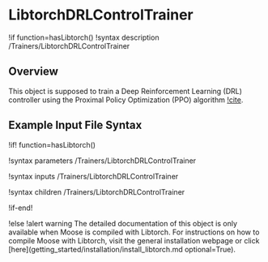 # LibtorchDRLControlTrainer

!if function=hasLibtorch()
!syntax description /Trainers/LibtorchDRLControlTrainer

## Overview

This object is supposed to train a Deep Reinforcement Learning (DRL) controller
using the Proximal Policy Optimization (PPO) algorithm [!cite](schulman2017proximal).

## Example Input File Syntax

!if! function=hasLibtorch()

!syntax parameters /Trainers/LibtorchDRLControlTrainer

!syntax inputs /Trainers/LibtorchDRLControlTrainer

!syntax children /Trainers/LibtorchDRLControlTrainer

!if-end!

!else
!alert warning
The detailed documentation of this object is only available when Moose is compiled with Libtorch.
For instructions on how to compile Moose with Libtorch, visit the general installation webpage or click
[here](getting_started/installation/install_libtorch.md optional=True).
